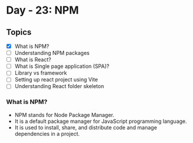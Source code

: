 # Day - 23: NPM

## Topics

-[x] What is NPM?  
-[ ] Understanding NPM packages  
-[ ] What is React?  
-[ ] What is Single page application (SPA)?  
-[ ] Library vs framework  
-[ ] Setting up react project using Vite  
-[ ] Understanding React folder skeleton

### What is NPM?

- NPM stands for Node Package Manager.
- It is a default package manager for JavaScript programming language.
- It is used to install, share, and distribute code and manage dependencies in a project.
